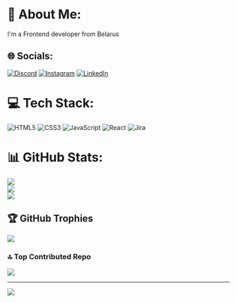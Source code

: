 # 💫 About Me:
I'm a Frontend developer from Belarus <br>


## 🌐 Socials:
[![Discord](https://img.shields.io/badge/Discord-%237289DA.svg?logo=discord&logoColor=white)](https://discord.gg/motfisi) [![Instagram](https://img.shields.io/badge/Instagram-%23E4405F.svg?logo=Instagram&logoColor=white)](https://instagram.com/motfisi) [![LinkedIn](https://img.shields.io/badge/LinkedIn-%230077B5.svg?logo=linkedin&logoColor=white)](https://linkedin.com/in/motfisi) 

# 💻 Tech Stack:
![HTML5](https://img.shields.io/badge/html5-%23E34F26.svg?style=for-the-badge&logo=html5&logoColor=white) ![CSS3](https://img.shields.io/badge/css3-%231572B6.svg?style=for-the-badge&logo=css3&logoColor=white) ![JavaScript](https://img.shields.io/badge/javascript-%23323330.svg?style=for-the-badge&logo=javascript&logoColor=%23F7DF1E) ![React](https://img.shields.io/badge/react-%2320232a.svg?style=for-the-badge&logo=react&logoColor=%2361DAFB) ![Jira](https://img.shields.io/badge/jira-%230A0FFF.svg?style=for-the-badge&logo=jira&logoColor=white)
# 📊 GitHub Stats:
![](https://github-readme-stats.vercel.app/api?username=motfisi&theme=dark&hide_border=false&include_all_commits=false&count_private=true)<br/>
![](https://github-readme-streak-stats.herokuapp.com/?user=motfisi&theme=dark&hide_border=false)<br/>
![](https://github-readme-stats.vercel.app/api/top-langs/?username=motfisi&theme=dark&hide_border=false&include_all_commits=false&count_private=true&layout=compact)

## 🏆 GitHub Trophies
![](https://github-profile-trophy.vercel.app/?username=motfisi&theme=radical&no-frame=true&no-bg=true&margin-w=4)

### 🔝 Top Contributed Repo
![](https://github-contributor-stats.vercel.app/api?username=motfisi&limit=5&theme=dark&combine_all_yearly_contributions=true)

---
[![](https://visitcount.itsvg.in/api?id=motfisi&icon=0&color=0)](https://visitcount.itsvg.in)

<!-- Proudly created with GPRM ( https://gprm.itsvg.in ) -->
